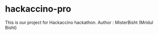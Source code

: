 # hackaccino-pro
This is our project for Hackaccino hackathon.
Author : MisterBisht (Mridul Bisht) 
